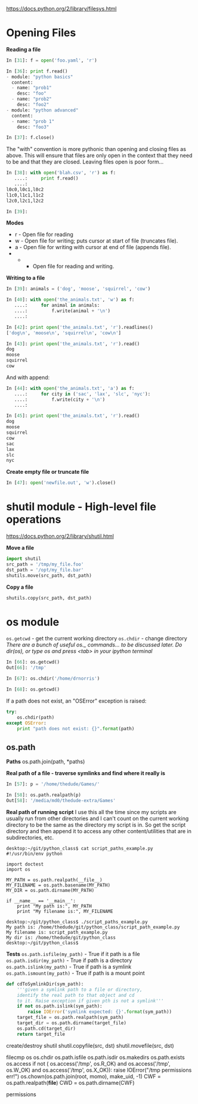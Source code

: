 https://docs.python.org/2/library/filesys.html

# Opening Files
**Reading a file**
```python
In [31]: f = open('foo.yaml', 'r')

In [36]: print f.read()
- module: "python basics"
  content:
  - name: "prob1"
    desc: "foo"
  - name: "prob2"
    desc: "foo2"
- module: "python advanced"
  content:
  - name: "prob 1"
    desc: "foo3"

In [37]: f.close()
```
The "with" convention is more pythonic than opening and closing files as above.  This will ensure that files are only open in the context that they need to be and that they are closed.  Leaving files open is poor form... 
```python
In [38]: with open('blah.csv', 'r') as f:
   ....:     print f.read()
   ....:     
l0c0,l0c1,l0c2
l1c0,l1c1,l1c2
l2c0,l2c1,l2c2

In [39]: 
```
**Modes**
* r - Open file for reading
* w - Open file for writing; puts cursor at start of file (truncates file).
* a - Open file for writing with cursor at end of file (appends file).
* + - Open file for reading and writing.

**Writing to a file**
```python
In [39]: animals = ('dog', 'moose', 'squirrel', 'cow')

In [40]: with open('the_animals.txt', 'w') as f:
   ....:     for animal in animals:
   ....:         f.write(animal + '\n')
   ....:         

In [42]: print open('the_animals.txt', 'r').readlines()
['dog\n', 'moose\n', 'squirrel\n', 'cow\n']

In [43]: print open('the_animals.txt', 'r').read()
dog
moose
squirrel
cow
```
And with append:
```python
In [44]: with open('the_animals.txt', 'a') as f:
   ....:     for city in ('sac', 'lax', 'slc', 'nyc'):
   ....:         f.write(city + '\n')
   ....:         

In [45]: print open('the_animals.txt', 'r').read()
dog
moose
squirrel
cow
sac
lax
slc
nyc
```

**Create empty file or truncate file**
```python
In [47]: open('newfile.out', 'w').close()
```

# shutil module - High-level file operations
https://docs.python.org/2/library/shutil.html

**Move a file**
```python
import shutil
src_path = '/tmp/my_file.foo'
dst_path = '/opt/my_file.bar'
shutils.move(src_path, dst_path)
```

**Copy a file**
```python
shutils.copy(src_path, dst_path)
```

# os module
`os.getcwd` - get the current working directory
`os.chdir` - change directory
*There are a bunch of useful os._ commands... to be discussed later.  Do dir(os), or type os and press \<tab\> in your ipython terminal*  
```python
In [66]: os.getcwd()
Out[66]: '/tmp'

In [67]: os.chdir('/home/drnorris')

In [68]: os.getcwd()
```

If a path does not exist, an "OSError" exception is raised:  
```python
try:
    os.chdir(path)
except OSError:
    print "path does not exist: {}".format(path)
```

## os.path
**Paths**
os.path.join(path, *paths)

**Real path of a file - traverse symlinks and find where it really is**
```python
In [57]: p = '/home/thedude/Games/'

In [58]: os.path.realpath(p)
Out[58]: '/media/md0/thedude-extra/Games'
```

**Real path of running script**
I use this all the time since my scripts are usually run from other directories and I can't count on the current working directory to be the same as the directory my script is in.  So get the script directory and then append it to access any other content/utilities that are in subdirectories, etc.  

```
desktop:~/git/python_class$ cat script_paths_example.py 
#!/usr/bin/env python

import doctest
import os

MY_PATH = os.path.realpath(__file__)
MY_FILENAME = os.path.basename(MY_PATH)
MY_DIR = os.path.dirname(MY_PATH)

if __name__ == '__main__':
    print "My path is:", MY_PATH
    print "My filename is:", MY_FILENAME
    
desktop:~/git/python_class$ ./script_paths_example.py 
My path is: /home/thedude/git/python_class/script_path_example.py
My filename is: script_path_example.py
My dir is: /home/thedude/git/python_class
desktop:~/git/python_class$ 

```

**Tests**
`os.path.isfile(my_path)` - True if it path is a file
`os.path.isdir(my_path)` - True if path is a directory
`os.path.islink(my_path)` - True if path is a symlink
`os.path.ismount(my_path)` - True if path is a mount point

```python
def cdToSymlinkDir(sym_path):
    '''given a symlink path to a file or directory,
    identify the real path to that object and cd
    to it. Raise exception if given pth is not a symlink'''
    if not os.path.islink(sym_path):
        raise IOError('symlink expected: {}'.format(sym_path))
    target_file = os.path.realpath(sym_path)
    target_dir = os.path.dirname(target_file)
    os.path.cd(target_dir)
    return target_file
```

create/destroy
shutil
shutil.copyfile(src, dst)
shutil.movefile(src, dst)


filecmp
os
os.chdir
os.path.isfile
os.path.isdir
os.makedirs
os.path.exists
os.access
    if not ( os.access('/tmp', os.R_OK) and
             os.access('/tmp', os.W_OK) and
             os.access('/tmp', os.X_OK)):
        raise IOError("/tmp permissions err!")
os.chown(os.path.join(root, momo), make_uid, -1)
CWF = os.path.realpath(__file__)
CWD = os.path.dirname(CWF)






permissions

